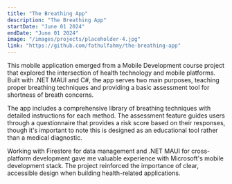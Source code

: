 ```yaml
---
title: "The Breathing App"
description: "The Breathing App"
startDate: "June 01 2024"
endDate: "June 01 2024"
image: "/images/projects/placeholder-4.jpg"
link: "https://github.com/fathulfahmy/the-breathing-app"
---
```


This mobile application emerged from a Mobile Development course project that explored the intersection of health technology and mobile platforms. Built with .NET MAUI and C#, the app serves two main purposes, teaching proper breathing techniques and providing a basic assessment tool for shortness of breath concerns.

The app includes a comprehensive library of breathing techniques with detailed instructions for each method. The assessment feature guides users through a questionnaire that provides a risk score based on their responses, though it's important to note this is designed as an educational tool rather than a medical diagnostic.

Working with Firestore for data management and .NET MAUI for cross-platform development gave me valuable experience with Microsoft's mobile development stack. The project reinforced the importance of clear, accessible design when building health-related applications.
